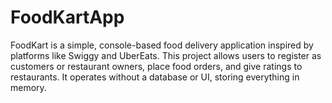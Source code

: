 # FoodKartApp
FoodKart is a simple, console-based food delivery application inspired by platforms like Swiggy and UberEats. This project allows users to register as customers or restaurant owners, place food orders, and give ratings to restaurants. It operates without a database or UI, storing everything in memory.

